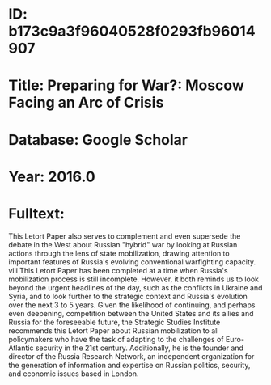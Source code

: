 # ID: b173c9a3f96040528f0293fb96014907
# Title: Preparing for War?: Moscow Facing an Arc of Crisis
# Database: Google Scholar
# Year: 2016.0
# Fulltext:
This Letort Paper also serves to complement and even supersede the debate in the West about Russian "hybrid" war by looking at Russian actions through the lens of state mobilization, drawing attention to important features of Russia's evolving conventional warfighting capacity.
viii This Letort Paper has been completed at a time when Russia's mobilization process is still incomplete.
However, it both reminds us to look beyond the urgent headlines of the day, such as the conflicts in Ukraine and Syria, and to look further to the strategic context and Russia's evolution over the next 3 to 5 years.
Given the likelihood of continuing, and perhaps even deepening, competition between the United States and its allies and Russia for the foreseeable future, the Strategic Studies Institute recommends this Letort Paper about Russian mobilization to all policymakers who have the task of adapting to the challenges of Euro-Atlantic security in the 21st century.
Additionally, he is the founder and director of the Russia Research Network, an independent organization for the generation of information and expertise on Russian politics, security, and economic issues based in London.